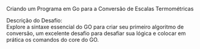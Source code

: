 Criando um Programa em Go para a Conversão de Escalas Termométricas

Descrição do Desafio:  
Explore a sintaxe essencial do GO para criar seu primeiro algoritmo de conversão, um excelente desafio para desafiar sua lógica e colocar em prática os comandos do core do GO.